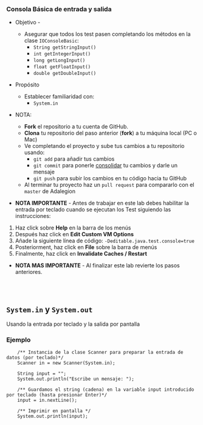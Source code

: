 ### Consola Básica de entrada y salida
* Objetivo - 
  * Asegurar que todos los test pasen completando los métodos en la clase `IOConsoleBasic`:
    * `String getStringInput()`
    * `int getIntegerInput()`
    * `long getLongInput()`
    * `float getFloatInput()`
    * `double getDoubleInput()`

* Propósito 
  * Establecer familiaridad con:
    * `System.in` 

* NOTA: 
  * **Fork** el repositorio a tu cuenta de GitHub.
  * **Clona** tu repositorio del paso anterior (**fork**) a tu máquina local (PC o Mac)
  * Ve completando el proyecto y sube tus cambios a tu repositorio usando:
    * ```git add``` para añadir tus cambios
    * ```git commit``` para ponerle [consolidar](https://spanish.stackexchange.com/questions/17811/hay-alguna-forma-de-traducir-al-espa%C3%B1ol-commit-hablando-de-bases-de-datos) tu cambios y darle un mensaje
    * ```git push``` para subir los cambios en tu código hacia tu GitHub
  * Al terminar tu proyecto haz un ```pull request``` para compararlo con el ```master``` de Adalegion
- **NOTA IMPORTANTE** - Antes de trabajar en este lab debes habilitar la entrada por teclado cuando se ejecutan los Test siguiendo las instrucciones:
1. Haz click sobre **Help** en la barra de los menús
2. Después haz click en **Edit Custom VM Options**
3. Añade la siguiente línea de código: `-Deditable.java.test.console=true`
4. Posteriorment, haz click en **File** sobre la barra de menús
5. Finalmente, haz click en **Invalidate Caches / Restart**
- **NOTA MAS IMPORTANTE** - Al finalizar este lab revierte los pasos anteriores.


<br><br>
## `System.in` y `System.out`
Usando la entrada por teclado y la salida por pantalla 
  
### Ejemplo
  ```
      /** Instancia de la clase Scanner para preparar la entrada de datos (por teclado)*/
      Scanner in = new Scanner(System.in);

      String input = "";
      System.out.println("Escribe un mensaje: ");

      /** Guardamos el string (cadena) en la variable input introducido por teclado (hasta presionar Enter)*/
      input = in.nextLine();

      /** Imprimir en pantalla */
      System.out.println(input);
  ```
